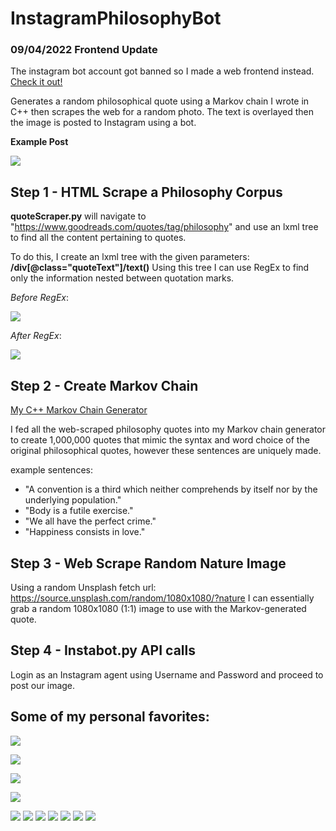 # InstagramPhilosophyBot

### 09/04/2022 Frontend Update

The instagram bot account got banned so I made a web frontend instead.
[Check it out!](https://philosophy-ai.vercel.app)

Generates a random philosophical quote using a Markov chain I wrote in C++ then scrapes
the web for a random photo. The text is overlayed then the image is posted to Instagram using a bot.

**Example Post**

![](/images/documentation_images/examplePost.jpg)

## Step 1 - HTML Scrape a Philosophy Corpus

**quoteScraper.py** will navigate to "https://www.goodreads.com/quotes/tag/philosophy" and use an
lxml tree to find all the content pertaining to quotes.

To do this, I create an lxml tree with the given parameters: **/div[@class="quoteText"]/text()**
Using this tree I can use RegEx to find only the information nested between quotation marks.

*Before RegEx*:

![](/images/documentation_images/beforeRegex.png)

*After RegEx*: 

![](/images/documentation_images/afterRegex.png)

## Step 2 - Create Markov Chain 
[My C++ Markov Chain Generator](https://github.com/JustinStitt/markovChainTextGenerator)

I fed all the web-scraped philosophy quotes into my Markov chain generator to create 1,000,000
quotes that mimic the syntax and word choice of the original philosophical quotes, however these sentences are uniquely made.

example sentences: 

* "A convention is a third which neither comprehends by itself nor by the underlying population."
* "Body is a futile exercise."
* "We all have the perfect crime."
* "Happiness consists in love."

## Step 3 - Web Scrape Random Nature Image

Using a random Unsplash fetch url: https://source.unsplash.com/random/1080x1080/?nature 
I can essentially grab a random 1080x1080 (1:1) image to use with the Markov-generated quote.

## Step 4 - Instabot.py API calls

Login as an Instagram agent using Username and Password and proceed to post our image.

## Some of my personal favorites:

![](/images/documentation_images/fav0.jpg)

![](/images/documentation_images/fav1.jpg)

![](/images/documentation_images/fav2.jpg)

![](/images/documentation_images/add1.jpg)

![](/favorites/7.png)
![](/favorites/8.png)
![](/favorites/9.png)
![](/favorites/10.png)
![](/favorites/11.png)
![](/favorites/12.png)
![](/favorites/13.png)
